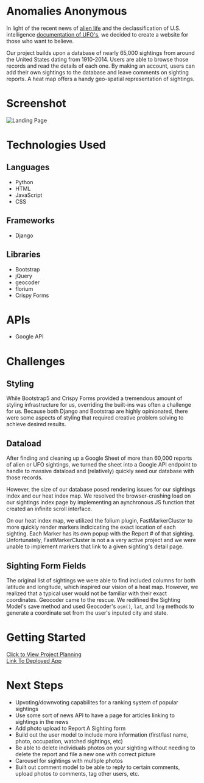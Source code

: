 # Anomalies Anonymous

In light of the recent news of [alien life](https://www.independent.co.uk/space/alien-life-planet-radio-signal-b2315126.html) and the declassification of U.S. intelligence [documentation of UFO's](https://abcnews.go.com/Politics/new-ufo-report-number-incidents-reported-increasing/story?id=96389000), we decided to create a website for those who want to believe.

Our project builds upon a database of nearly 65,000 sightings from around the United States dating from 1910-2014. Users are able to browse those records and read the details of each one. By making an account, users can add their own sightings to the database and leave comments on sighting reports. A heat map offers a handy geo-spatial representation of sightings.

# Screenshot

![Landing Page](https://user-images.githubusercontent.com/98293872/230804913-a1758efd-40f2-45b4-9623-1666b9ebd7d8.png)


# Technologies Used

## Languages

- Python
- HTML
- JavaScript
- CSS

## Frameworks

- Django

## Libraries

- Bootstrap
- jQuery
- geocoder
- florium
- Crispy Forms

# APIs

- Google API

# Challenges

## Styling

While Bootstrap5 and Crispy Forms provided a tremendous amount of styling infrastructure for us, overriding the built-ins was often a challenge for us. Because both Django and Bootstrap are highly opinionated, there were some aspects of styling that required creative problem solving to achieve desired results.

## Dataload

After finding and cleaning up a Google Sheet of more than 60,000 reports of alien or UFO sightings, we turned the sheet into a Google API endpoint to handle to massive dataload and (relatively) quickly seed our database with those records.

However, the size of our database posed rendering issues for our sightings index and our heat index map. We resolved the browser-crashing load on our sightings index page by implementing an aynchronous JS function that created an infinite scroll interface.

On our heat index map, we utilized the folium plugin, FastMarkerCluster to more quickly render markers indicicating the exact location of each sighting. Each Marker has its own popup with the Report # of that sighting. Unfortunately, FastMarkerCluster is not a a very active project and we were unable to implement markers that link to a given sighting's detail page.

## Sighting Form Fields

The original list of sightings we were able to find included columns for both latitude and longitude, which inspired our vision of a heat map. However, we realized that a typical user would not be familiar with their exact coordinates. Geocoder came to the rescue. We redifined the Sighting Model's save method and used Geocoder's `osm()`, `lat`, and `lng` methods to generate a coordinate set from the user's inputed city and state.

# Getting Started

[Click to View Project Planning](https://trello.com/b/tnR021Si/project-3)<br>
[Link To Deployed App](http://www.anomaliesanonymous.com/)

# Next Steps

- Upvoting/downvoting capabilites for a ranking system of popular sightings 
- Use some sort of news API to have a page for articles linking to sightings in the news
- Add photo upload to Report A Sighting form
- Build out the user model to include more information (first/last name, photo, occupation, watched sightings, etc)
- Be able to delete individuals photos on your sighting without needing to delete the report and file a new one with correct picture
- Carousel for sightings with multiple photos
- Built out comment model to be able to reply to certain comments, upload photos to comments, tag other users, etc.
